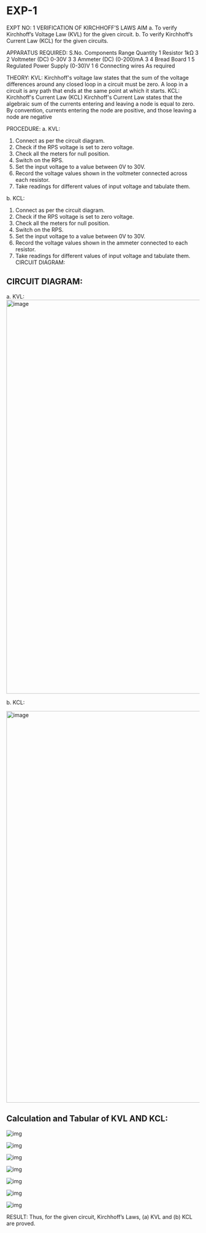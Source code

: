 # EXP-1
EXPT NO: 1	VERIFICATION OF KIRCHHOFF’S LAWS
AIM
a.   To verify Kirchhoff’s Voltage Law (KVL) for the given circuit. 
b.   To verify Kirchhoff’s Current Law (KCL) for the given circuits.

APPARATUS REQUIRED:
S.No.	Components	Range	Quantity
1	Resistor	1kΩ	3
2	Voltmeter (DC)	0-30V	3
3	Ammeter (DC)	(0-200)mA	3
4	Bread Board		1
5	Regulated Power Supply	(0-30)V	1
6	Connecting wires		As required

THEORY:
KVL: Kirchhoff's voltage law states that the sum of the voltage differences around any closed loop in a circuit must be zero. A loop in a circuit is any path that ends at the same point at which it starts.
KCL:
Kirchhoff's Current Law (KCL) Kirchhoff's Current Law states that the algebraic sum of the currents entering and leaving a node is equal to zero. By convention, currents entering the node are positive, and those leaving a node are negative


PROCEDURE:
a.   KVL:
1.   Connect as per the circuit diagram.
2.   Check if the RPS voltage is set to zero voltage.
3.   Check all the meters for null position.
4.   Switch on the RPS.
5.   Set the input voltage to a value between 0V to 30V.
6.   Record the voltage values shown in the voltmeter connected across each resistor.
7.   Take readings for different values of input voltage and tabulate them.


b.  KCL:
1.   Connect as per the circuit diagram.
2.   Check if the RPS voltage is set to zero voltage.
3.   Check all the meters for null position.
4.   Switch on the RPS.
5.   Set the input voltage to a value between 0V to 30V.
6.   Record the voltage values shown in the ammeter connected to each resistor.
7.   Take readings for different values of input voltage and tabulate them. 
CIRCUIT DIAGRAM:
## CIRCUIT DIAGRAM:
a.   KVL:
<img width="1915" height="1026" alt="image" src="https://github.com/user-attachments/assets/08b93767-dc2a-462d-9aa1-8a0e14d6bea5" />

b.  KCL:

<img width="1919" height="1020" alt="image" src="https://github.com/user-attachments/assets/bf0785d5-a8f3-4546-8e7b-8f19e9e55009" />

## Calculation and Tabular of KVL AND KCL:

![img](https://github.com/Girithickrohan/EXP-1/blob/main/Document_1.jpg)

![img](https://github.com/Girithickrohan/EXP-1/blob/main/Document_2.jpg)

![img](https://github.com/Girithickrohan/EXP-1/blob/main/Document_3.jpg)

![img](https://github.com/Girithickrohan/EXP-1/blob/main/Document_4.jpg)

![img](https://github.com/Girithickrohan/EXP-1/blob/main/Document_5.jpg)

![img](https://github.com/Girithickrohan/EXP-1/blob/main/Document_6.jpg)

![img](https://github.com/Girithickrohan/EXP-1/blob/main/Document_7.jpg)

RESULT:
Thus, for the given circuit, Kirchhoff’s Laws, (a) KVL and (b) KCL are proved.
